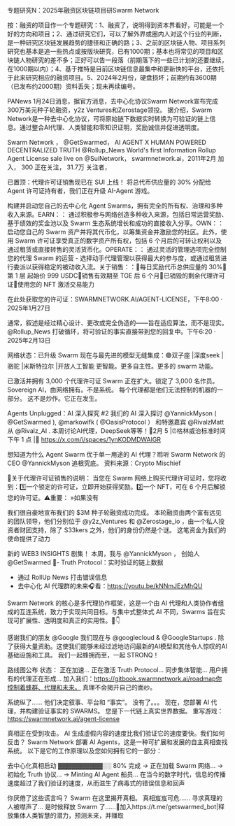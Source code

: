 专题研究N：2025年融资区块链项目研Swarm Network

按：融资的项目作一个专题研究：1、融资了，说明得到资本界看好，可能是一个好的方向和项目；2、通过研究它们，可以了解外界或圈内人对这个行业的判断，是一种研究区块链发展趋势的捷径和正确的路；3、之前的区块链人物、项目系列研究也基本是追一些热点或按版块研究，已有1000期；基本也将常见的项目和区块链人物研究的差不多；正好可以告一段落（前期落下的一些已计划的还要继续，在1000期以内）；4、基于推特是目前区块链信息最集中和更新快的平台，还依托于此来研究相应的融资项目。5、2024年2月份，硬盘损坏；前期约有3600期（已发布约2000期）资料丢失；现未再续编号。

PANews 1月24日消息，据官方消息，去中心化协议Swarm Network宣布完成300万美元种子轮融资，y2z Ventures和Zerostage领投。
据介绍，Swarm Network是一种去中心化协议，可将原始链下数据实时转换为可验证的链上信息。通过整合AI代理、人类智能和零知识证明，奖励诚信并促进透明度。

Swarm Network
，
@GetSwarmed，
AI AGENT X HUMAN POWERED DECENTRALIZED TRUTH 
@Rollup_News
 World's first Information Rollup Agent License sale live on 
@SuiNetwork，
swarmnetwork.ai，2011年2月 加入，
300 正在关注，
31.7万 关注者，


已置顶：代理许可证销售现已在 SUI 上线！ 将总代币供应量的 30% 分配给 Agent 许可证持有者，我们正在升级 AI-Agent 游戏。

构建并启动您自己的去中心化 Agent Swarms，拥有完全的所有权、治理和多种收入来源。EARN：： 通过积极参与网络创造多种收入来源，包括日常运营奖励、基于绩效的奖金池以及 Swarm 生态系统增长和成功的直接收入分享。OWN：： 启动您自己的 Swarm 资产并将其代币化，以筹集资金并激励您的社区。此外，使用 Swarm 许可证享受真正的数字资产所有权，包括 6 个月后的可转让权利以及通过租赁或直接转售的灵活货币化。OPERATE：： 通过灵活的管理选项完全控制您的代理 Swarm 的运营 - 选择动手代理管理以获得最大的参与度，或通过租赁进行委派以获得稳定的被动收入流。关于销售：：🫸每日奖励代币总供应量的 30%🫸第 1 层 起始价 999 USDC🫸销售有效期至 TGE 后 6 个月🫸已销毁的剩余代理许可证🫸使用您的 NFT 激活交易能力

在此处获取您的许可证：SWARMNETWORK.AI/AGENT-LICENSE，下午8:00 · 2025年1月27日

通常，叙述是经过精心设计、更改或完全伪造的——旨在适应算法，而不是现实。
@Rollup_News
打破循环，将可验证的事实直接带到您的回复中。下午6:20 · 2025年2月13日

网络状态：已升级
Swarm 现在与最先进的模型无缝集成：🟣双子座 |深度seek |骆驼 |米斯特拉尔 |开放人工智能
更智能。更多自主性。更多的 swarm 功能。

已激活并拥有 3,000 个代理许可证
Swarm 正在扩大。锁定了 3,000 名作员。
Sovereign AI，由网络拥有。不是系统。
每个代理都是他们无法控制的机器的一部分。
这不是炒作。它正在发生。

Agents Unplugged：AI 深入探究 #2
我们的 AI 深入探讨
@YannickMyson
 (
@GetSwarmed
),
@markowifk
 (
@OasisProtocol
） 和特邀嘉宾
@RivalzMatt
从
@Rivalz_AI
.
本周讨论AI代理，DeepSeek等等！📅2月 5 |⏰格林威治标准时间下午 1 点 |📍 https://x.com/i/spaces/1ynKODMDWAlGR

想知道为什么 Agent Swarm 优于单一用途的 AI 代理？聆听 Swarm Network 的 CEO
@YannickMyson
追根究底。
资料来源：Crypto Mischief

📢关于代理许可证销售的说明：
当您在 Swarm 网络上购买代理许可证时，您将收到：1️⃣一个锁定的许可证，立即开始获得奖励。2️⃣一个 NFT，可在 6 个月后解锁您的许可证。⚠️重要：
»如果没有

我们很自豪地宣布我们的 $3M 种子轮融资成功完成。
本轮融资由两个富有远见的团队领导，他们分别位于
@y2z_Ventures
和
@Zerostage_io
，由一个私人投资者财团支持，除了 S33kers 之外，他们的身份仍然是个谜。
这笔资金为我们的使命提供了动力

新的 WEB3 INSIGHTS 剧集！
本周，我与
@YannickMyson
， 创始人
@GetSwarmed
 🚀- Truth Protocol：实时验证的链上数据
- 通过 RollUp News 打击错误信息
- 去中心化 AI 代理群的未来🎧看：https://youtu.be/kNNmJEzMhQU

Swarm Network 的核心是多代理协作框架，这是一个由 AI 代理和人类协作者组成的互连系统，致力于实现共同目标。与集中式整体式 AI 不同，Swarms 旨在实现可扩展性、透明度和真正的实用性。🧵👇

感谢我们的朋友
@Google
我们现在与
@googlecloud
 & 
@GoogleStartups
.
除了获得大量资助。这使我们能够未经过滤地访问最新的AI模型和其他令人惊叹的AI基础设施和工具。
我们一起蜂拥而至，一起 STRONQ！

路线图公布
状态： 正在加速...
正在激活 Truth Protocol...
 同步集体智能...
 用户拥有的代理正在形成...
加入我们：https://gitbook.swarmnetwork.ai/roadmap你控制着蜂群、代理和未来。
真理不会揭开自己的面纱。

系统纵了......
他们决定叙事、平台和 “事实”。
没有了。。。
现在，您部署 AI 代理，并构建验证事实的 SWARMS。
您是下一代链上真实世界数据。
重写游戏：https://swarmnetwork.ai/agent-license

真相正在受到攻击。
AI 生成虚假内容的速度比我们验证它的速度要快。我们如何反击？
Swarm Network 部署 AI Agents，这是一种可扩展和发展的自主真相查找系统。
以下是它的工作原理以及您如何拥有它的一部分：

去中心化真相启动
▓▓▓▓▓▓▓▓▓▓░░ 80% 完成
→ 正在加载 Swarm 网络...
→ 初始化 Truth 协议...
→ Minting AI Agent 船员...
在当今的数字时代，信息的传播速度超过了我们验证的速度，从而滋生了病毒式的错误信息和回声

你厌倦了这些谎言吗？
Swarm 在这里揭开真相。
真相岌岌可危......
寻求真理的人被噤声了...
是时候释放 Swarm 了......🔗加入https://t.me/getswarmed_bot|释放集体人类智慧的潜力，预测未来，并赚取